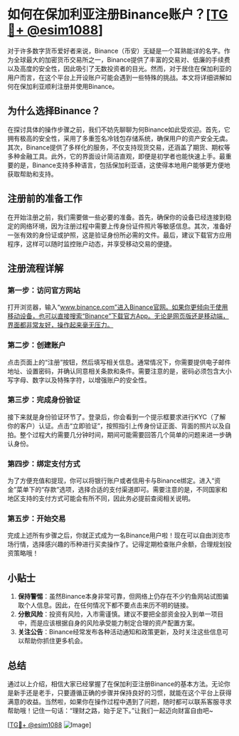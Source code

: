 # 如何在保加利亚注册Binance账户？[[TG💪+ @esim1088](https://t.me/s/esim1088)]

对于许多数字货币爱好者来说，Binance（币安）无疑是一个耳熟能详的名字。作为全球最大的加密货币交易所之一，Binance提供了丰富的交易对、低廉的手续费以及高度的安全性，因此吸引了无数投资者的目光。然而，对于居住在保加利亚的用户而言，在这个平台上开设账户可能会遇到一些特殊的挑战。本文将详细讲解如何在保加利亚顺利注册并使用Binance。

## 为什么选择Binance？

在探讨具体的操作步骤之前，我们不妨先聊聊为何Binance如此受欢迎。首先，它拥有极高的安全性，采用了多重签名冷钱包存储系统，确保用户的资产安全无虞。其次，Binance提供了多样化的服务，不仅支持现货交易，还涵盖了期货、期权等多种金融工具。此外，它的界面设计简洁直观，即便是初学者也能快速上手。最重要的是，Binance支持多种语言，包括保加利亚语，这使得本地用户能够更方便地获取帮助和支持。

## 注册前的准备工作

在开始注册之前，我们需要做一些必要的准备。首先，确保你的设备已经连接到稳定的网络环境，因为注册过程中需要上传身份证件照片等敏感信息。其次，准备好一张有效的身份证或护照，这是验证身份所必需的文件。最后，建议下载官方应用程序，这样可以随时监控账户动态，并享受移动交易的便捷。

## 注册流程详解

### 第一步：访问官方网站

打开浏览器，输入“www.binance.com”进入Binance官网。如果你更倾向于使用移动设备，也可以直接搜索“Binance”下载官方App。无论是网页版还是移动端，界面都非常友好，操作起来毫无压力。

### 第二步：创建账户

点击页面上的“注册”按钮，然后填写相关信息。通常情况下，你需要提供电子邮件地址、设置密码，并确认同意相关条款和条件。需要注意的是，密码必须包含大小写字母、数字以及特殊字符，以增强账户的安全性。

### 第三步：完成身份验证

接下来就是身份验证环节了。登录后，你会看到一个提示框要求进行KYC（了解你的客户）认证。点击“立即验证”，按照指引上传身份证正面、背面的照片以及自拍。整个过程大约需要几分钟时间，期间可能需要回答几个简单的问题来进一步确认身份。

### 第四步：绑定支付方式

为了方便充值和提现，你可以将银行账户或者信用卡与Binance绑定。进入“资金”菜单下的“存款”选项，选择合适的支付渠道即可。需要注意的是，不同国家和地区支持的支付方式可能会有所不同，因此务必提前查阅相关说明。

### 第五步：开始交易

完成上述所有步骤之后，你就正式成为一名Binance用户啦！现在可以自由浏览市场行情，选择感兴趣的币种进行买卖操作了。记得定期检查账户余额，合理规划投资策略哦！

## 小贴士

1. **保持警惕**：虽然Binance本身非常可靠，但网络上仍存在不少钓鱼网站试图骗取个人信息。因此，在任何情况下都不要点击来历不明的链接。
2. **分散风险**：投资有风险，入市需谨慎。建议不要把全部资金投入到单一项目中，而是应该根据自身的风险承受能力制定合理的资产配置方案。
3. **关注公告**：Binance经常发布各种活动通知和政策更新，及时关注这些信息可以帮助你抓住更多机会。

## 总结

通过以上介绍，相信大家已经掌握了在保加利亚注册Binance的基本方法。无论你是新手还是老手，只要遵循正确的步骤并保持良好的习惯，就能在这个平台上获得满意的收益。当然啦，如果你在操作过程中遇到了问题，随时都可以联系客服寻求帮助哦！记住一句话：“理财之路，始于足下。”让我们一起迈向财富自由吧~

[[TG💪+ @esim1088](https://t.me/s/esim1088) ![Image](https://i.postimg.cc/4NQfJmqS/Snipaste-2025-05-13-00-14-12.png)]